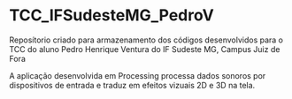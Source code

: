 # TCC_IFSudesteMG_PedroV

Reposítorio criado para armazenamento dos códigos desenvolvidos para o TCC do aluno Pedro Henrique Ventura do IF Sudeste MG, Campus Juiz de Fora

A aplicação desenvolvida em Processing processa dados sonoros por dispositivos de entrada e traduz em efeitos vizuais 2D e 3D na tela.
